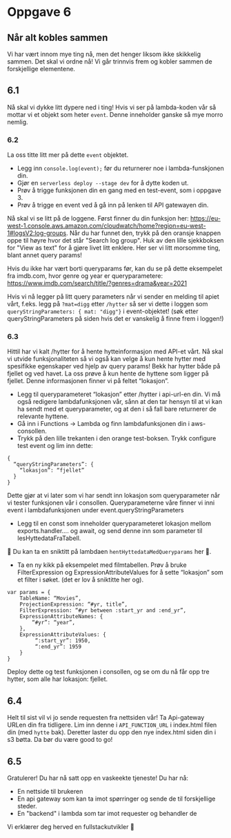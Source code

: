 # Oppgave 6

## Når alt kobles sammen

Vi har vært innom mye ting nå, men det henger liksom ikke skikkelig sammen. Det skal vi ordne nå!
Vi går trinnvis frem og kobler sammen de forskjellige elementene.

## 6.1
Nå skal vi dykke litt dypere ned i ting!
Hvis vi ser på lambda-koden vår så mottar vi et objekt som heter `event`. Denne inneholder ganske så mye morro nemlig.

### 6.2
La oss titte litt mer på dette `event` objektet. 
- Legg inn `console.log(event);` før du returnerer noe i lambda-funskjonen din.
- Gjør en `serverless deploy --stage dev` for å dytte koden ut. 
- Prøv å trigge funksjonen din en gang med en test-event, som i oppgave 3. 
- Prøv å trigge en event ved å gå inn på lenken til API gatewayen din. 

Nå skal vi se litt på de loggene. Først finner du din funksjon her: https://eu-west-1.console.aws.amazon.com/cloudwatch/home?region=eu-west-1#logsV2:log-groups.
Når du har funnet den, trykk på den oransje knappen oppe til høyre hvor det står "Search log group". 
Huk av den lille sjekkboksen for "View as text" for å gjøre livet litt enklere.
Her ser vi litt morsomme ting, blant annet query params!

Hvis du ikke har vært borti queryparams før, kan du se på dette eksempelet fra imdb.com, hvor genre og year er queryparametere:  
https://www.imdb.com/search/title/?genres=drama&year=2021

Hvis vi nå legger på litt query parameters når vi sender en melding til apiet vårt, 
f.eks. legg på `?mat=digg` etter `/hytter` så ser vi dette i loggen som `queryStringParameters: {
mat: "digg"}` i event-objektet! (søk etter queryStringParameters på siden hvis det er vanskelig å finne frem i loggen!)


### 6.3
Hittil har vi kalt /hytter for å hente hytteinformasjon med API-et vårt.
Nå skal vi utvide funksjonaliteten så vi også kan velge å kun hente hytter med spesifikke egenskaper ved hjelp av query params!
Bekk har hytter både på fjellet og ved havet. La oss prøve å kun hente de hyttene som ligger på fjellet. Denne informasjonen finner vi på feltet “lokasjon”.
- Legg til queryparameteret “lokasjon” etter /hytter i api-url-en din.
Vi må også redigere lambdafunksjonen vår, sånn at den tar hensyn til at vi kan ha sendt med et queryparameter, og at den i så fall bare returnerer de relevante hyttene.
- Gå inn i Functions -> Lambda og finn lambdafunksjonen din i aws-consollen.
- Trykk på den lille trekanten i den orange test-boksen. Trykk configure test event og lim inn dette:

```
{
  “queryStringParameters”: {
    “lokasjon”: “fjellet”
  }
}
```

Dette gjør at vi later som vi har sendt inn lokasjon som queryparameter når vi tester funksjonen vår i consollen.
Queryparameterne våre finner vi inni event i lambdafunksjonen under event.queryStringParameters

- Legg til en const som inneholder queryparameteret lokasjon mellom exports.handler.... og await, og send denne inn som parameter til lesHyttedataFraTabell.

🤫  Du kan ta en sniktitt på lambdaen `hentHyttedataMedQueryparams` her 🤫.

- Ta en ny kikk på eksempelet med filmtabellen. Prøv å bruke FilterExpression og ExpressionAttributeValues for å sette “lokasjon” som et filter i søket. (det er lov å sniktitte her og).
  
```
var params = {
    TableName: “Movies”,
    ProjectionExpression: “#yr, title”,
    FilterExpression: “#yr between :start_yr and :end_yr”,
    ExpressionAttributeNames: {
        “#yr”: “year”,
    },
    ExpressionAttributeValues: {
         “:start_yr”: 1950,
         “:end_yr”: 1959
    }
}
```

Deploy dette og test funksjonen i consollen, og se om du nå får opp tre hytter, som alle har lokasjon: fjellet.


## 6.4
Helt til sist vil vi jo sende requesten fra nettsiden vår! Ta Api-gateway URLen din fra tidligere. Lim inn denne i `API_FUNCTION_URL` i index.html filen din (med `hytte` bak). 
Deretter laster du opp den nye index.html siden din i s3 bøtta. Da bør du være good to go!

## 6.5
Gratulerer! Du har nå satt opp en vaskeekte tjeneste! Du har nå:
- En nettside til brukeren
- En api gateway som kan ta imot spørringer og sende de til forskjellige steder. 
- En "backend" i lambda som tar imot requester og behandler de

Vi erklærer deg herved en fullstackutvikler 🙌

